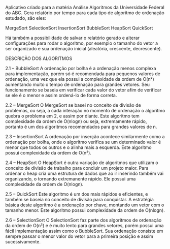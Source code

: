 Aplicativo criado para a matéria Análise Algoritmos da Universidade Federal do ABC.
Gera relatório por tempo para cada tipo de algoritmo de ordenação estudado, são eles:

MergeSort
SelectionSort
InsertionSort
BubbleSort
HeapSort
QuickSort

Há também a possibilidade de salvar o relatório gerado e alterar configurações para rodar o algoritmo, 
por exemplo o tamanho do vetor a ser organizado e sua ordenação inicial (aleatória, crescente, decrescente).

DESCRIÇÃO DOS ALGORITMOS

2.1 – BubbleSort
A ordenação por bolha é a ordenação menos complexa para implementação, porém só é 
recomendada para pequenos valores de ordenação, uma vez que ela possui a 
complexidade da ordem de O(n²) aumentando muito o tempo de ordenação para grandes 
vetores. Seu funcionamento se baseia em verificar cada valor do vetor afim de verificar 
se ele é o menor e assim ordená-lo de forma correta.

2.2 – MergeSort
O MergeSort se basei no conceito de divisão de problemas, ou seja, a cada interação no 
momento de ordenação o algoritmo quebra o problema em 2, e assim por diante. Este algoritmo 
tem complexidade da ordem de O(nlogn) ou seja, extremamente rápido, portanto é um dos algoritmos 
recomendados para grandes valores de n.

2.3 – InsertionSort
A ordenação por inserção acontece similarmente como a ordenação por bolha, onde o algoritmo 
verifica se um determinado valor é menor que todos os outros e o alinha mais a esquerda. 
Este algoritmo possui complexidade da ordem de O(n²).

2.4 – HeapSort
O HeapSort é outra variação de algoritmos que utilizam o conceito de divisão de trabalho 
para concluir um projeto maior. Para ordenar o heap cria uma estrutura de dados que ao ir 
inserindo também vai organizando, o tornando extremanente rápido. Ele possui uma complexidade 
da ordem de O(nlogn).

2.5 – QuickSort
Este algoritmo é um dos mais rápidos e eficientes, e também se baseia no conceito de divisão 
para conquistar. A estratégia básica deste algoritmo é a ordenação por chave, montando um 
vetor com o tamanho menor. Este algoritmo possui complexidade da ordem de O(nlogn).

2.6 – SelectionSort
O SelectionSort faz parte dos algoritmos de ordenação da ordem de O(n²) e é muito lento para 
grandes vetores, porém possui uma fácil implementação assim como o BubbleSort. Sua ordenação 
consiste em sempre passar o menor valor do vetor para a primeira posição e assim sucessivamente.
